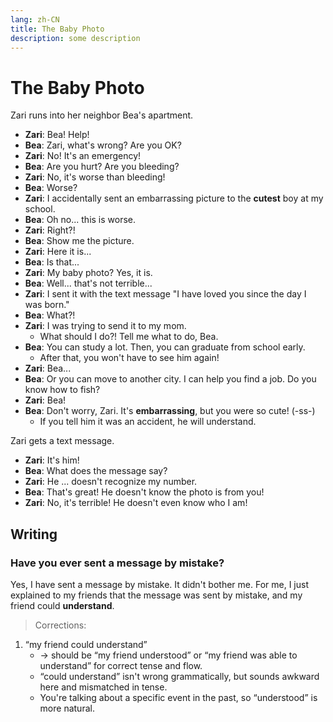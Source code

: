 ```yaml
---
lang: zh-CN
title: The Baby Photo
description: some description
---
```


# The Baby Photo

Zari runs into her neighbor Bea's apartment.

- **Zari**: Bea! Help!
- **Bea**: Zari, what's wrong? Are you OK?
- **Zari**: No! It's an emergency!
- **Bea**: Are you hurt? Are you bleeding?
- **Zari**: No, it's worse than bleeding!
- **Bea**: Worse?
- **Zari**: I accidentally sent an embarrassing picture to the **cutest** boy at my school.
- **Bea**: Oh no... this is worse.
- **Zari**: Right?!
- **Bea**: Show me the picture.
- **Zari**: Here it is...
- **Bea**: Is that...
- **Zari**: My baby photo? Yes, it is.
- **Bea**: Well... that's not terrible...
- **Zari**: I sent it with the text message "I have loved you since the day I was born."
- **Bea**: What?!
- **Zari**: I was trying to send it to my mom.
  - What should I do?! Tell me what to do, Bea.
- **Bea**: You can study a lot. Then, you can graduate from school early.
  - After that, you won't have to see him again!
- **Zari**: Bea...
- **Bea**: Or you can move to another city. I can help you find a job. Do you know how to fish?
- **Zari**: Bea!
- **Bea**: Don't worry, Zari. It's **embarrassing**, but you were so cute! (-ss-)
  - If you tell him it was an accident, he will understand.

Zari gets a text message.

- **Zari**: It's him!
- **Bea**: What does the message say?
- **Zari**: He ... doesn't recognize my number.
- **Bea**: That's great! He doesn't know the photo is from you!
- **Zari**: No, it's terrible! He doesn't even know who I am!

## Writing

### Have you ever sent a message by mistake?

Yes, I have sent a message by mistake. It didn't bother me. For me, I just explained to my friends that the message was sent by mistake, and my friend could **understand**.

> Corrections:

1. “my friend could understand”
   - → should be “my friend understood” or “my friend was able to understand” for correct tense and flow.
   - “could understand” isn't wrong grammatically, but sounds awkward here and mismatched in tense.
   - You're talking about a specific event in the past, so “understood” is more natural.
